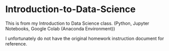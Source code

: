# Introduction-to-Data-Science
This is from my Introduction to Data Science class. (Python, Jupyter Notebooks, Google Colab (Anaconda Environment))

I unfortunately do not have the original homework instruction document for reference.